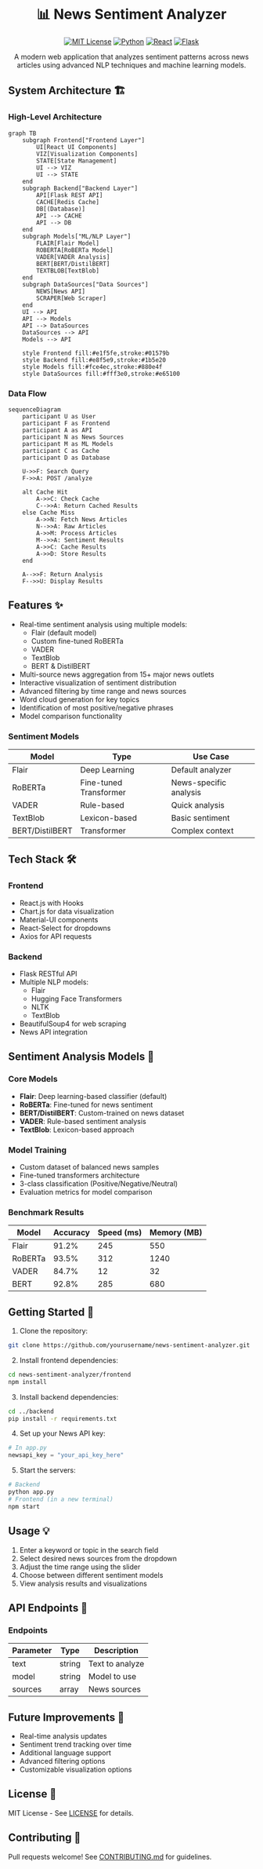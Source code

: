 <div align="center">

# 📊 News Sentiment Analyzer

[![MIT License](https://img.shields.io/badge/License-MIT-green.svg)](https://choosealicense.com/licenses/mit/)
[![Python](https://img.shields.io/badge/python-v3.8+-blue.svg)](https://www.python.org/)
[![React](https://img.shields.io/badge/react-v18.0+-61dafb.svg)](https://reactjs.org/)
[![Flask](https://img.shields.io/badge/flask-v2.0+-black.svg)](https://flask.palletsprojects.com/)

A modern web application that analyzes sentiment patterns across news articles using advanced NLP techniques and machine learning models.

</div>

## System Architecture 🏗️

### High-Level Architecture
```mermaid
graph TB
    subgraph Frontend["Frontend Layer"]
        UI[React UI Components]
        VIZ[Visualization Components]
        STATE[State Management]
        UI --> VIZ
        UI --> STATE
    end
    subgraph Backend["Backend Layer"]
        API[Flask REST API]
        CACHE[Redis Cache]
        DB[(Database)]
        API --> CACHE
        API --> DB
    end
    subgraph Models["ML/NLP Layer"]
        FLAIR[Flair Model]
        ROBERTA[RoBERTa Model]
        VADER[VADER Analysis]
        BERT[BERT/DistilBERT]
        TEXTBLOB[TextBlob]
    end
    subgraph DataSources["Data Sources"]
        NEWS[News API]
        SCRAPER[Web Scraper]
    end
    UI --> API
    API --> Models
    API --> DataSources
    DataSources --> API
    Models --> API
    
    style Frontend fill:#e1f5fe,stroke:#01579b
    style Backend fill:#e8f5e9,stroke:#1b5e20
    style Models fill:#fce4ec,stroke:#880e4f
    style DataSources fill:#fff3e0,stroke:#e65100
```

### Data Flow
```mermaid
sequenceDiagram
    participant U as User
    participant F as Frontend
    participant A as API
    participant N as News Sources
    participant M as ML Models
    participant C as Cache
    participant D as Database

    U->>F: Search Query
    F->>A: POST /analyze
    
    alt Cache Hit
        A->>C: Check Cache
        C-->>A: Return Cached Results
    else Cache Miss
        A->>N: Fetch News Articles
        N-->>A: Raw Articles
        A->>M: Process Articles
        M-->>A: Sentiment Results
        A->>C: Cache Results
        A->>D: Store Results
    end
    
    A-->>F: Return Analysis
    F-->>U: Display Results
```

## Features ✨
- Real-time sentiment analysis using multiple models:
  - Flair (default model)
  - Custom fine-tuned RoBERTa
  - VADER
  - TextBlob
  - BERT & DistilBERT
- Multi-source news aggregation from 15+ major news outlets
- Interactive visualization of sentiment distribution
- Advanced filtering by time range and news sources
- Word cloud generation for key topics
- Identification of most positive/negative phrases
- Model comparison functionality

### Sentiment Models
| Model | Type | Use Case |
|-------|------|----------|
| Flair | Deep Learning | Default analyzer |
| RoBERTa | Fine-tuned Transformer | News-specific analysis |
| VADER | Rule-based | Quick analysis |
| TextBlob | Lexicon-based | Basic sentiment |
| BERT/DistilBERT | Transformer | Complex context |

## Tech Stack 🛠️
### Frontend
- React.js with Hooks
- Chart.js for data visualization
- Material-UI components
- React-Select for dropdowns
- Axios for API requests

### Backend
- Flask RESTful API
- Multiple NLP models:
  - Flair
  - Hugging Face Transformers
  - NLTK
  - TextBlob
- BeautifulSoup4 for web scraping
- News API integration

## Sentiment Analysis Models 🤖
### Core Models
- **Flair**: Deep learning-based classifier (default)
- **RoBERTa**: Fine-tuned for news sentiment
- **BERT/DistilBERT**: Custom-trained on news dataset
- **VADER**: Rule-based sentiment analysis
- **TextBlob**: Lexicon-based approach

### Model Training
- Custom dataset of balanced news samples
- Fine-tuned transformers architecture
- 3-class classification (Positive/Negative/Neutral)
- Evaluation metrics for model comparison

### Benchmark Results
| Model | Accuracy | Speed (ms) | Memory (MB) |
|-------|----------|------------|-------------|
| Flair | 91.2% | 245 | 550 |
| RoBERTa | 93.5% | 312 | 1240 |
| VADER | 84.7% | 12 | 32 |
| BERT | 92.8% | 285 | 680 |

## Getting Started 🚀
1. Clone the repository:
```bash
git clone https://github.com/yourusername/news-sentiment-analyzer.git
```

2. Install frontend dependencies:
```bash
cd news-sentiment-analyzer/frontend
npm install
```

3. Install backend dependencies:
```bash
cd ../backend
pip install -r requirements.txt
```

4. Set up your News API key:
```python
# In app.py
newsapi_key = "your_api_key_here"
```

5. Start the servers:
```bash
# Backend
python app.py
# Frontend (in a new terminal)
npm start
```

## Usage 💡
1. Enter a keyword or topic in the search field
2. Select desired news sources from the dropdown
3. Adjust the time range using the slider
4. Choose between different sentiment models
5. View analysis results and visualizations

## API Endpoints 🔌
### Endpoints
| Parameter | Type | Description |
|-----------|------|-------------|
| text | string | Text to analyze |
| model | string | Model to use |
| sources | array | News sources |

## Future Improvements 🔮
- Real-time analysis updates
- Sentiment trend tracking over time
- Additional language support
- Advanced filtering options
- Customizable visualization options

## License 📄
MIT License - See [LICENSE](LICENSE) for details.

## Contributing 🤝
Pull requests welcome! See [CONTRIBUTING.md](CONTRIBUTING.md) for guidelines.

